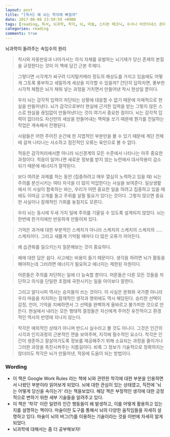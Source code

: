 ```yaml
---
layout: post
title: "[독서] 왜 뇌는 착각에 빠질까"
date: 2017-06-08 23:59:59 +0900
tags: [reading, 독서, 뇌과학, 착각, 뇌, 마술, 스티븐 매크닉, 수사나 마르티네스 콘데, 산드라 블레이크슬리]
categories: reading
comments: true
---
```

뇌과학이 들려주는 속임수의 원리

> 착시와 자동반응과 나아가서는 의식 자체를 유발하는 뇌기재가 당신 존재의 본질을 규정한다는 것이 이 책에 담긴 근본 주제다. 

> 그렇다면 시각계가 싸구려 디지털카메라 정도의 해상도를 가지고 있음에도 어떻게 그토록 풍부하고 세밀하게 세상을 지각할 수 있을까? 간단히 답하자면, 풍부한 시각적 체험은 뇌가 채워 넣는 과정을 거치면서 만들어낸 착시 현상일 뿐이다.

> 우리 뇌는 감각적 입력이 차단되는 상황에 대응할 수 없기 때문에 자체적으로 현실을 만들어낸다. 뇌가 감각으로부터 현실에 근거한 입력을 받는 그렇지 않든 스스로 현실을 끊임없이 만들어낸다는 것이 여기서 중요한 점이다. 뇌는 감각적 입력이 없더라도 자신만의 세상을 만들어내는 책략을 쏘기 때문에 뭔가를 전달하는 작업은 계속해서 진행된다.

> 사람들은 어떤 주어진 순간에 한 지엽적인 부분만을 볼 수 있기 때문에 계단 전체에 걸쳐 나타나는 사소하고 점진적인 오류는 육안으로 볼 수 없다.

> 적응은 감각처리에서뿐 아니라 뇌신경계의 모든 수준에서 나타나는 아주 중요한 과정이다. 적응이 일어나면 새로운 정보를 받지 않는 뉴런에서 대사작용이 감소되기 때문에 에너지가 절약된다.

> 보다 여려운 과제를 하는 동안 (집중하려고 매우 열심히 노력하고 있을 때) 뇌는 주의를 분산시키는 여타 자극을 더 많이 억압한다는 사실을 보여준다. 일상생활에서 이 사실이 함축하는 바는, 우리가 어떤 중요한 일을 하려고 집중하고 있을 때에도 이따금 고개를 들고 주위를 살필 필요가 있다는 것이다. 그렇지 않으면 중요한 사실이나 잠재적인 기회를 놓칠지도 모른다.

> 우리 뇌는 동시에 두세 가지 일에 주의를 기울일 수 있도록 설계되지 않았다. 뇌는 한번에 한가지에만 반응하게 만들어져 있다.

> 기억은 과거에 대한 부분적인 스케치가 아니라 스케치의 스케치의 스케치의 ..... 스케치이다. 그리고 새롭게 기억될 때마다 더 많은 오류가 끼어든다. 

> 왜 습관화를 일으키는지 질문해보는 것이 중요하다.

> 왜에 대한 답은 쉽다. 사고에는 비용이 들기 때문이다. 생각을 하려면 뇌가 활동을 해야하는데 그러려면 에너지가 필요하고 에너지는 제한된 자원이다. 

> 어른들은 주의를 차단하는 일에 더 능숙할 뿐이다. 어른들은 다른 모든 것들을 차단하고 의식을 단일한 초점에 국한시키는 일을 아이보다 잘한다.

> 그리고 알다시피 역사는 승자들이 쓰는 것이다. 이 사실은 문화와 국가뿐 아니라 우리 마음을 차지하는 잠재적인 생각과 행위에도 역시 해당된다. 승리한 선택이 감정, 언어, 기억을 지배하면서 그 선택을 완벽하게 올바르고 불가피한 것으로 만든다. 현실에서 내리는 모든 행태적 결정들은 자신에게 주어진 유전적이고 환경적인 역사의 반영에 지나지 않는다.

> 착각은 예외적인 상태가 아니며 반드시 실수라고 볼 것도 아니다. 그것은 인간의 시각과 인지과정의 근본적인 면을 보여주며, 지각에 필수적인 요소다. 착각은 인간이 생존하고 잘살아가도록 정보를 제공해주기 위해 소요되는 과정을 줄이거나 그러한 과정을 촉진시켜주는 지름길이다. 비록 그 정보가 기술적으로 정확하지는 않더라도 착각은 뇌가 만들어낸, 적응에 도움이 되는 방법이다.


### Wording
* 이 책은 Google Work Rules 라는 책에 뇌와 관련한 착각에 대한 부분을 인용하면서 나왔던 부분이라 읽어보게 되었다. 뇌에 대한 관심이 있는 상태였고, 직전에 '뇌는 어떻게 당신을 속이는가' 라는 책을보았다. 해당 책은 부정적인 생각에 대한 긍정적으로 변하기 위한 세부 기술들을 알려주고 있다.
* 이 책은 '착각' 이란 일련의 인간 행동들이 왜 발생하고, 이를 어떻게 활용하고 있는지를 설명하는 책이다. 마술이란 도구를 통해서 뇌의 다양한 움직임들을 자세히 설명하고 있다. 마술이 뇌의 버그(?)를 이용하는 기술이라는 것을 이번에 자세히 알게되었다. 
* 뇌과학에 대해서는 좀 더 공부해보자!